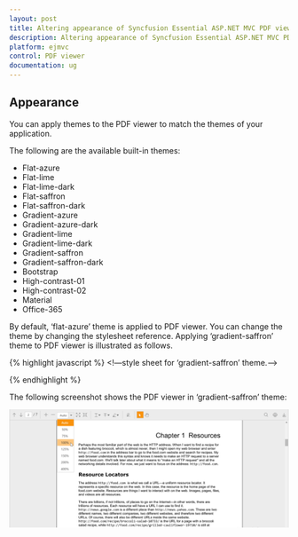 ```yaml
---
layout: post
title: Altering appearance of Syncfusion Essential ASP.NET MVC PDF viewer.
description: Altering appearance of Syncfusion Essential ASP.NET MVC PDF viewer.
platform: ejmvc
control: PDF viewer
documentation: ug
---
```


## Appearance

You can apply themes to the PDF viewer to match the themes of your application.

The following are the available built-in themes:

* Flat-azure
* Flat-lime
* Flat-lime-dark
* Flat-saffron
* Flat-saffron-dark
* Gradient-azure
* Gradient-azure-dark
* Gradient-lime
* Gradient-lime-dark
* Gradient-saffron
* Gradient-saffron-dark
* Bootstrap
* High-contrast-01
* High-contrast-02
* Material
* Office-365

By default, ‘flat-azure’ theme is applied to PDF viewer. You can change the theme by changing the stylesheet reference. Applying ‘gradient-saffron’ theme to PDF viewer is illustrated as follows.

{% highlight javascript %}
<!—style sheet for ‘gradient-saffron’ theme.-->
<link href="https://cdn.syncfusion.com/16.1.0.24/js/web/gradient-saffron/ej.web.all.min.css" rel="stylesheet" />
<script src="https://cdn.syncfusion.com/js/assets/external/jquery-3.1.1.min.js"></script>
<script src="https://cdn.syncfusion.com/16.1.0.24/js/web/ej.web.all.min.js"></script>
{% endhighlight %}

The following screenshot shows the PDF viewer in ‘gradient-saffron’ theme:

![](Appearance_images/Appearance_img1.png)

